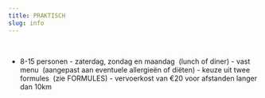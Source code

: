 ```yaml
---
title: PRAKTISCH
slug: info
---
```

</br>

- 8-15 personen
-﻿ zaterdag, zondag en maandag
 ﻿ (lunch of diner)
-﻿ vast menu
 ﻿ (aangepast aan eventuele allergieën of diëten)
-﻿ keuze uit twee formules
 ﻿ (zie FORMULES)
-﻿ vervoerkost van €20 voor afstanden langer dan 10km


</br>